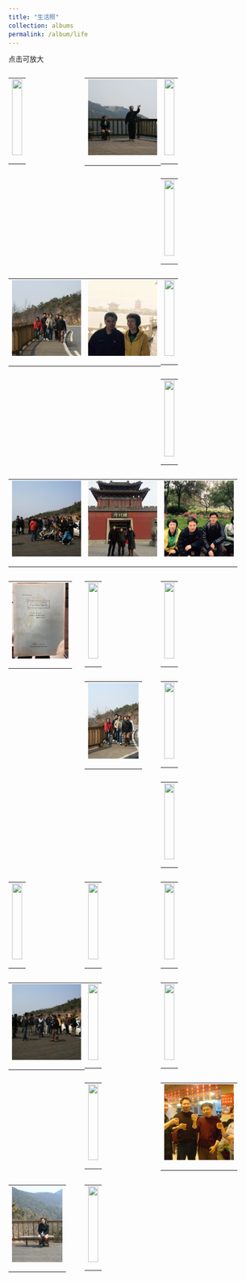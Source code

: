```yaml
---
title: "生活照"
collection: albums
permalink: /album/life
---
```

点击可放大
<style>.gallery-img{height: 150px;object-fit: cover;margin-bottom: 8px;}</style>
<table style="float: left; width:30%"><tr><td><a href="../keli_photo/life/WeChat Image_20220328132232.jpg"><img class="gallery-img" src="../keli_photo/life/WeChat Image_20220328132232.jpg" width="100%"></a></td></tr><tr><td><em></em></td></tr></table>
<table style="float: left; width:30%"><tr><td><a href="../keli_photo/life/WeChat Image_20220323135853.jpg"><img class="gallery-img" src="../keli_photo/life/WeChat Image_20220323135853.jpg" width="100%"></a></td></tr><tr><td><em></em></td></tr></table>
<table style="float: left; width:30%"><tr><td><a href="../keli_photo/life/WeChat Image_20220323141511.jpg"><img class="gallery-img" src="../keli_photo/life/WeChat Image_20220323141511.jpg" width="100%"></a></td></tr><tr><td><em></em></td></tr></table>
<table style="float: left; width:30%"><tr><td><a href="../keli_photo/life/WeChat Image_20220328132155.jpg"><img class="gallery-img" src="../keli_photo/life/WeChat Image_20220328132155.jpg" width="100%"></a></td></tr><tr><td><em></em></td></tr></table>
<table style="float: left; width:30%"><tr><td><a href="../keli_photo/life/WeChat Image_20220323140356.jpg"><img class="gallery-img" src="../keli_photo/life/WeChat Image_20220323140356.jpg" width="100%"></a></td></tr><tr><td><em></em></td></tr></table>
<table style="float: left; width:30%"><tr><td><a href="../keli_photo/life/af6d5117e4b24354fe087428d3ff6e75.jpg"><img class="gallery-img" src="../keli_photo/life/af6d5117e4b24354fe087428d3ff6e75.jpg" width="100%"></a></td></tr><tr><td><em></em></td></tr></table>
<table style="float: left; width:30%"><tr><td><a href="../keli_photo/life/WeChat Image_20220328132428.jpg"><img class="gallery-img" src="../keli_photo/life/WeChat Image_20220328132428.jpg" width="100%"></a></td></tr><tr><td><em></em></td></tr></table>
<table style="float: left; width:30%"><tr><td><a href="../keli_photo/life/WeChat Image_20220323140914.jpg"><img class="gallery-img" src="../keli_photo/life/WeChat Image_20220323140914.jpg" width="100%"></a></td></tr><tr><td><em></em></td></tr></table>
<table style="float: left; width:30%"><tr><td><a href="../keli_photo/life/WeChat Image_20220323135619.jpg"><img class="gallery-img" src="../keli_photo/life/WeChat Image_20220323135619.jpg" width="100%"></a></td></tr><tr><td><em></em></td></tr></table>
<table style="float: left; width:30%"><tr><td><a href="../keli_photo/life/WeChat Image_20220322203451.jpg"><img class="gallery-img" src="../keli_photo/life/WeChat Image_20220322203451.jpg" width="100%"></a></td></tr><tr><td><em></em></td></tr></table>
<table style="float: left; width:30%"><tr><td><a href="../keli_photo/life/WeChat Image_20220322203528.jpg"><img class="gallery-img" src="../keli_photo/life/WeChat Image_20220322203528.jpg" width="100%"></a></td></tr><tr><td><em></em></td></tr></table>
<table style="float: left; width:30%"><tr><td><a href="../keli_photo/life/WeChat Image_20220323205923.jpg"><img class="gallery-img" src="../keli_photo/life/WeChat Image_20220323205923.jpg" width="100%"></a></td></tr><tr><td><em></em></td></tr></table>
<table style="float: left; width:30%"><tr><td><a href="../keli_photo/life/WeChat_Image_20220323141826.jpg"><img class="gallery-img" src="../keli_photo/life/WeChat_Image_20220323141826.jpg" width="100%"></a></td></tr><tr><td><em></em></td></tr></table>
<table style="float: left; width:30%"><tr><td><a href="../keli_photo/life/WeChat Image_20220328131919.jpg"><img class="gallery-img" src="../keli_photo/life/WeChat Image_20220328131919.jpg" width="100%"></a></td></tr><tr><td><em></em></td></tr></table>
<table style="float: left; width:30%"><tr><td><a href="../keli_photo/life/WeChat Image_20220323135915.jpg"><img class="gallery-img" src="../keli_photo/life/WeChat Image_20220323135915.jpg" width="100%"></a></td></tr><tr><td><em></em></td></tr></table>
<table style="float: left; width:30%"><tr><td><a href="../keli_photo/life/WeChat Image_20220328132027.jpg"><img class="gallery-img" src="../keli_photo/life/WeChat Image_20220328132027.jpg" width="100%"></a></td></tr><tr><td><em></em></td></tr></table>
<table style="float: left; width:30%"><tr><td><a href="../keli_photo/life/WeChat Image_20220323141011.jpg"><img class="gallery-img" src="../keli_photo/life/WeChat Image_20220323141011.jpg" width="100%"></a></td></tr><tr><td><em></em></td></tr></table>
<table style="float: left; width:30%"><tr><td><a href="../keli_photo/life/WeChat Image_20220323142126.jpg"><img class="gallery-img" src="../keli_photo/life/WeChat Image_20220323142126.jpg" width="100%"></a></td></tr><tr><td><em></em></td></tr></table>
<table style="float: left; width:30%"><tr><td><a href="../keli_photo/life/WeChat Image_20220328132707.jpg"><img class="gallery-img" src="../keli_photo/life/WeChat Image_20220328132707.jpg" width="100%"></a></td></tr><tr><td><em></em></td></tr></table>
<table style="float: left; width:30%"><tr><td><a href="../keli_photo/life/WeChat Image_20220323135050.jpg"><img class="gallery-img" src="../keli_photo/life/WeChat Image_20220323135050.jpg" width="100%"></a></td></tr><tr><td><em></em></td></tr></table>
<table style="float: left; width:30%"><tr><td><a href="../keli_photo/life/WeChat Image_20220323135712.jpg"><img class="gallery-img" src="../keli_photo/life/WeChat Image_20220323135712.jpg" width="100%"></a></td></tr><tr><td><em></em></td></tr></table>
<table style="float: left; width:30%"><tr><td><a href="../keli_photo/life/WeChat Image_20220323141645.jpg"><img class="gallery-img" src="../keli_photo/life/WeChat Image_20220323141645.jpg" width="100%"></a></td></tr><tr><td><em></em></td></tr></table>
<table style="float: left; width:30%"><tr><td><a href="../keli_photo/life/WeChat Image_20220323140455.jpg"><img class="gallery-img" src="../keli_photo/life/WeChat Image_20220323140455.jpg" width="100%"></a></td></tr><tr><td><em></em></td></tr></table>
<table style="float: left; width:30%"><tr><td><a href="../keli_photo/life/WeChat Image_20220323135741.jpg"><img class="gallery-img" src="../keli_photo/life/WeChat Image_20220323135741.jpg" width="100%"></a></td></tr><tr><td><em></em></td></tr></table>
<table style="float: left; width:30%"><tr><td><a href="../keli_photo/life/WeChat Image_20220328132744.jpg"><img class="gallery-img" src="../keli_photo/life/WeChat Image_20220328132744.jpg" width="100%"></a></td></tr><tr><td><em></em></td></tr></table>
<table style="float: left; width:30%"><tr><td><a href="../keli_photo/life/WeChat Image_20220323135811.jpg"><img class="gallery-img" src="../keli_photo/life/WeChat Image_20220323135811.jpg" width="100%"></a></td></tr><tr><td><em></em></td></tr></table>
<table style="float: left; width:30%"><tr><td><a href="../keli_photo/life/WeChat Image_20220328132544.jpg"><img class="gallery-img" src="../keli_photo/life/WeChat Image_20220328132544.jpg" width="100%"></a></td></tr><tr><td><em></em></td></tr></table>

